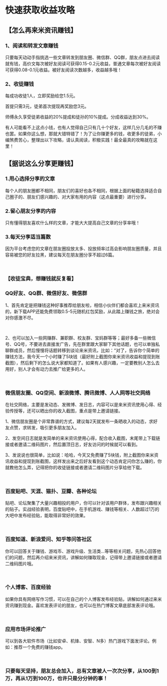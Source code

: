 # 快速获取收益攻略

## 【怎么再来米资讯赚钱】

### 1、阅读和转发文章赚钱

只要每天动动手指挑选一些文章转发到朋友圈、微信群、QQ群，朋友点进去阅读就有钱，高价文每次被好友阅读可获得0.15-0.2元收益，普通文章每次被好友阅读可获得0.08-0.1元收益。被好友阅读次数越多，收益越多哦！

### 2、收徒赚钱

每成功收徒1人，立即奖励给您1.5元。

首提只需3元，徒弟首次提现再奖励您3元。

师傅永久享受徒弟收益的20%提成和徒孙的10%提成。分成收益达到30%。

有人可能看不上这点小钱，也有人觉得自己只有几十个好友，这样几分几毛的不赚也罢。如果你这么想，那就大错特错了！为了让你赚更多的钱，收更多的徒弟，小编煞费苦心，整理出以下攻略，请认真阅读，积极实践！最全最真的攻略就在这里！


## 【据说这么分享更赚钱】

### 1.用心选择分享的文章

每个人的朋友圈都不相同，朋友们的喜好也各不相同，根据上面的秘籍选择适合自己圈子的、朋友们感兴趣的、对大家有用的内容（这点最重要）进行分享。

### 2.留心朋友分享的内容

只有懂得朋友喜欢什么样的文章，才能大大提高自己文章的分享率哦！

### 3.每天分享适当篇数

因为平台考虑您的文章在朋友圈投放太多、投放频率过高会影响朋友圈质量，并且容易被您的好友拉黑，建议每天在朋友圈分享不超过6篇。

 

### 【收徒宝典，想赚钱就反复看】

### QQ好友、QQ群、微信好友、微信群

1、首先肯定是把赚钱这种好事推荐给朋友啦，相信小伙伴们都会喜欢上来米资讯的，新下载APP还能免费领取0.5-5元随机红包奖励，从此踏上赚钱之旅，绝对会对你感激不尽。

 

2、也可以加入一些网赚群、兼职群、校友群、宝妈群等等；最好多备一些微信号、QQ号，不要进去直接发广告，先在群里跟大家聊下其他话题，也可以单独私聊群成员，然后慢慢将话题转移到谈论来米资讯，比如：“对了，告诉你个简单的赚钱方法，我今天一个小时赚了5块钱（最好附上截图你来米资讯收益和提现到账截图），然后剩下的怎么说大家都知道了。如果有人感兴趣，一定要教别人怎么去用好，别人才会有动力去推广给更多的人。

 

### 微信朋友圈、QQ空间、新浪微博、腾讯微博、人人网等社交网络

在社交网络，主要是发动态、发微博、发日志，内容可以是来米资讯使用心得、经验传授等，还可以晒出你的收入截图，重点是带上邀请链接。

1、微信朋友圈是个非常靠谱的方式，建议每2天就发布一条晒收入的动态，求好友点赞，求转发，吸引更多朋友加入。

2、发空间日志就是发简单的来米资讯使用心得，配合收入截图，末尾带上下载链接或者邀请二维码图片，然后置顶日志，好友访问的时候就可以看到。

3、发说说也很简单，比如说：哈哈，今天又免费赚了5块钱，附上截图你来米资讯收益和提现到账截图，这样发出来之后好友看到这个动态肯定问你怎么赚的，你就教他怎么弄，记得把你的收徒链接或者邀请二维码图片分享给他下载。

 

### 百度贴吧、天涯、猫扑、豆瓣、各种论坛

贴吧、论坛聚集了大量兴趣相投的用户，你可以针对该用户群体，发布跟兴趣相关的贴子。实战经验表明，百度贴吧中，在手机游戏、赚钱等相关、人数超过1万的大吧中发布经验贴，能取得非常好的效果。

 

### 百度知道、新浪爱问、知乎等问答社区

你可以回答关于赚钱、游戏币、游戏升级、生活类…等等相关问题，先热心回答他们的问题，然后再介绍来米资讯，讲解如何赚取现金，记得带上邀请链接或者邀请二维码图片哦。

 

### 个人博客、百度经验

如果你具有网络写作习惯，可以在自己的个人博客发布经验贴，讲解如何通过来米资讯赚到现金。喜欢发表评论的朋友，也可以在热门博客文章底部发表评论哦。

 

### 应用市场评论推广

可以到各大软件市场（比如安卓、机锋、安智、N多）热门游戏下面发评论。例如：推荐一个免费的赚钱app。

 

### 只要每天坚持，朋友总会加入，总有文章被人一次次分享，从100到1万，再从1万到100万，也许只是分分钟的事！










